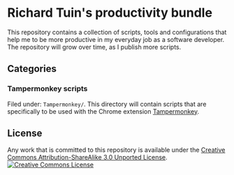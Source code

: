 # Richard Tuin's productivity bundle


This repository contains a collection of scripts, tools and configurations that help me to be more productive in my everyday job as a software developer.
The repository will grow over time, as I publish more scripts.

## Categories

### Tampermonkey scripts
Filed under: `Tampermonkey/`. This directory will contain scripts that are specifically to be used with the Chrome extension [Tampermonkey](https://chrome.google.com/webstore/detail/tampermonkey/dhdgffkkebhmkfjojejmpbldmpobfkfo).

## License
Any work that is committed to this repository is available under the 
<a rel="license" href="http://creativecommons.org/licenses/by-sa/3.0/">Creative Commons Attribution-ShareAlike 3.0 Unported License</a>.<br/>
<a rel="license" href="http://creativecommons.org/licenses/by-sa/3.0/"><img alt="Creative Commons License" style="border-width:0" src="http://i.creativecommons.org/l/by-sa/3.0/88x31.png" /></a>
